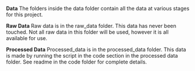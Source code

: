 __Data__
The folders inside the data folder contain all the data at various stages for this project.

__Raw Data__
Raw data is in the raw_data folder. This data has never been touched. Not all raw data in this folder will be used, however it is all available for use.

__Processed Data__
Processed_data is in the processed_data folder. This data is made by running the script in the code section in the processed data folder. See readme in the code folder for complete details. 